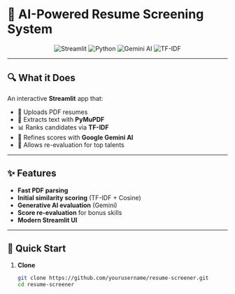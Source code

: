 # 🚀 AI-Powered Resume Screening System

<div align="center">
  <img src="https://img.shields.io/badge/Streamlit-⚡️-00C8FF" alt="Streamlit" />
  <img src="https://img.shields.io/badge/Python-3.11-blue" alt="Python" />
  <img src="https://img.shields.io/badge/Google_Gemini-AI-blueviolet" alt="Gemini AI" />
  <img src="https://img.shields.io/badge/TF--IDF-Match-%23FF9900" alt="TF-IDF" />
</div>

---

## 🔍 What it Does

An interactive **Streamlit** app that:
- 📄 Uploads PDF resumes  
- 📝 Extracts text with **PyMuPDF**  
- 📊 Ranks candidates via **TF-IDF**  
- 🤖 Refines scores with **Google Gemini AI**  
- 🔄 Allows re-evaluation for top talents  

---

## ✨ Features

- **Fast PDF parsing**  
- **Initial similarity scoring** (TF-IDF + Cosine)  
- **Generative AI evaluation** (Gemini)  
- **Score re-evaluation** for bonus skills  
- **Modern Streamlit UI**  

---

## 🚀 Quick Start

1. **Clone**  
   ```bash
   git clone https://github.com/yourusername/resume-screener.git
   cd resume-screener
